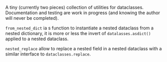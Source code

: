 A tiny (currently two pieces) collection of utilities for dataclasses. 
Documentation and testing are work in progress (and knowing the author will never be completed). 

`from_nested_dict` ia s function to instantiate a nested dataclass from a nested dictionary, it is 
more or less the invert of `datalasses.asdict()` applied to a nested dataclass. 

`nested_replace` allow to replace a nested field in a nested dataclass with a similar interface to
`dataclasses.replace`. 